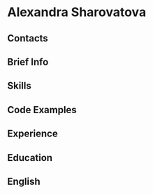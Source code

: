 # Alexandra Sharovatova
## Contacts
## Brief Info
## Skills
## Code Examples
## Experience
## Education
## English
